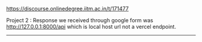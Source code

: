https://discourse.onlinedegree.iitm.ac.in/t/171477

Project 2 : Response we received through google form was <a href="http://127.0.0.1:8000/api" rel="noopener nofollow ugc">http://127.0.0.1:8000/api</a> which is local host url not a vercel endpoint.
  </blockquote>
</aside>
<hr>

</body></html>
